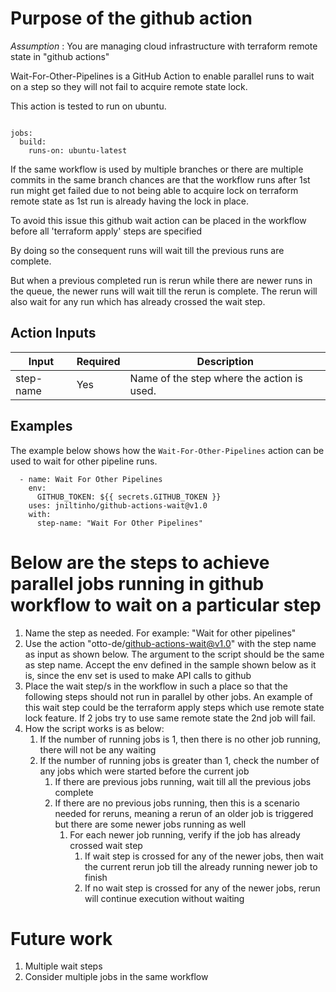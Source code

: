 # Purpose of the github action

_Assumption_ : You are managing cloud infrastructure with terraform remote state in "github actions"

Wait-For-Other-Pipelines is a GitHub Action to enable parallel runs to wait on a step so they will 
not fail to acquire remote state lock. 

This action is tested to run on ubuntu.

```

jobs:
  build:
    runs-on: ubuntu-latest

```

If the same workflow is used by multiple branches or there are multiple commits in the same branch chances are that 
the workflow runs after 1st run might get failed due to not being able to acquire lock on terraform remote state as
1st run is already having the lock in place.

To avoid this issue this github wait action can be placed in the workflow before all 'terraform apply' steps are specified

By doing so the consequent runs will wait till the previous runs are complete.

But when a previous completed run is rerun while there are newer runs in the queue, the newer runs will wait till the rerun is complete.
The rerun will also wait for any run which has already crossed the wait step.  

## Action Inputs

<table>
  <thead>
    <tr>
      <th>Input</th>
      <th>Required</th>
      <th>Description</th>
    </tr>
  </thead>

  <tr>
    <td>step-name</td>
    <td>Yes</td>
    <td>
      Name of the step where the action is used.
    </td>
  </tr>

</table>

## Examples

The example below shows how the `Wait-For-Other-Pipelines` action can be used 
to wait for other pipeline runs.

```
  - name: Wait For Other Pipelines
    env:
      GITHUB_TOKEN: ${{ secrets.GITHUB_TOKEN }}
    uses: jniltinho/github-actions-wait@v1.0
    with:
      step-name: "Wait For Other Pipelines"
``` 

# Below are the steps to achieve parallel jobs running in github workflow to wait on a particular step

1. Name the step as needed. For example: "Wait for other pipelines"
2. Use the action "otto-de/github-actions-wait@v1.0" with the step name as input as shown below. 
The argument to the script should be the same as step name.
Accept the env defined in the sample shown below as it is, since the env set is used to make API calls to github
3. Place the wait step/s in the workflow in such a place so that the following steps should not run in parallel by other jobs.
   An example of this wait step could be the terraform apply steps which use remote state lock feature. If 2 jobs try to use same remote state the 2nd job will fail. 
4. How the script works is as below:
   1. If the number of running jobs is 1, then there is no other job running, there will not be any waiting
   2. If the number of running jobs is greater than 1, check the number of any jobs which were started before the current job
      1. If there are previous jobs running, wait till all the previous jobs complete
      2. If there are no previous jobs running, then this is a scenario needed for reruns, meaning a rerun of an older job is triggered but there are some newer jobs running as well
         1. For each newer job running, verify if the job has already crossed wait step
            1. If wait step is crossed for any of the newer jobs, then wait the current rerun job till the already running newer job to finish 
            2. If no wait step is crossed for any of the newer jobs, rerun will continue execution without waiting
           
# Future work

1. Multiple wait steps
2. Consider multiple jobs in the same workflow
